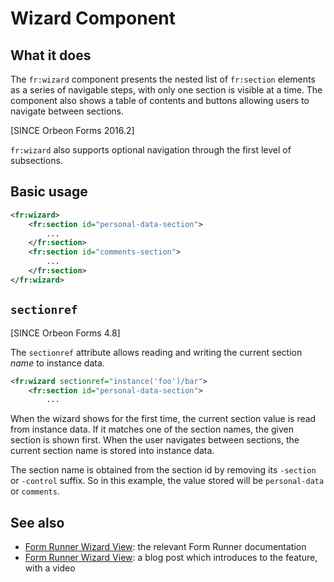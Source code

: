 # Wizard Component

<!-- toc -->

## What it does

The `fr:wizard` component presents the nested list of `fr:section` elements as a series of navigable steps, with only one section is visible at a time. The component also shows a table of contents and buttons allowing users to navigate between sections.

[SINCE Orbeon Forms 2016.2]

`fr:wizard` also supports optional navigation through the first level of subsections.

## Basic usage

```xml
<fr:wizard>
    <fr:section id="personal-data-section">
        ...
    </fr:section>
    <fr:section id="comments-section">
        ...
    </fr:section>
</fr:wizard>
```

## `sectionref`

[SINCE Orbeon Forms 4.8]

The `sectionref` attribute allows reading and writing the current section *name* to instance data.

```xml
<fr:wizard sectionref="instance('foo')/bar">
    <fr:section id="personal-data-section">
        ...
```

When the wizard shows for the first time, the current section value is read from instance data. If it matches one of the section names, the given section is shown first. When the user navigates between sections, the current section name is stored into instance data.

The section name is obtained from the section id by removing its `-section` or `-control` suffix. So in this example, the value stored will be `personal-data` or `comments`.

## See also

- [Form Runner Wizard View](../feature/wizard-view.md): the relevant Form Runner documentation
- [Form Runner Wizard View](http://blog.orbeon.com/2012/12/form-runner-wizard-view.html): a blog post which introduces to the feature, with a video
